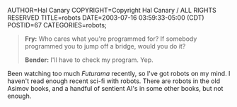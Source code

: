AUTHOR=Hal Canary
COPYRIGHT=Copyright Hal Canary / ALL RIGHTS RESERVED
TITLE=robots
DATE=2003-07-16 03:59:33-05:00 (CDT)
POSTID=67
CATEGORIES=robots;

> **Fry:** Who cares what you're programmed for? If somebody programmed you to jump off a bridge, would you do it?
> 
> **Bender:** I'll have to check my program. _<pause>_ Yep.

Been watching too much _Futurama_ recently, so I've got robots on my mind. I haven't read enough recent sci-fi with robots. There are robots in the old Asimov books, and a handful of sentient AI's in some other books, but not enough.
